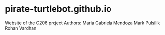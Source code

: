 # pirate-turtlebot.github.io
Website of the C206 project 
Authors:
Maria Gabriela Mendoza
Mark Pulsilik
Rohan
Vardhan
